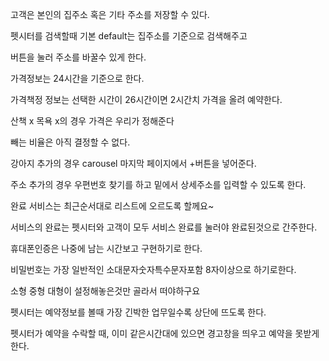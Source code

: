 고객은 본인의 집주소 혹은 기타 주소를 저장할 수 있다.

펫시터를 검색할때 기본 default는 집주소를 기준으로 검색해주고

버튼을 눌러 주소를 바꿀수 있게 한다.

가격정보는 24시간을 기준으로 한다.

가격책정 정보는 선택한 시간이 26시간이면 2시간치 가격을 올려 예약한다.

산책 x 목욕 x의 경우 가격은 우리가 정해준다

빼는 비율은 아직 결정할 수 없다.

강아지 추가의 경우 carousel 마지막 페이지에서 +버튼을 넣어준다.

주소 추가의 경우 우편번호 찾기를 하고 밑에서 상세주소를 입력할 수 있도록 한다.

완료 서비스는 최근순서대로 리스트에 오르도록 할께요~

서비스의 완료는 펫시터와 고객이 모두 서비스 완료를 눌러야 완료된것으로 간주한다.

휴대폰인증은 나중에 남는 시간보고 구현하기로 한다.

비밀번호는 가장 일반적인 소대문자숫자특수문자포함 8자이상으로 하기로한다.

소형 중형 대형이 설정해놓은것만 골라서 떠야하구요

펫시터는 예약정보를 볼때 가장 긴박한 업무일수록 상단에 뜨도록 한다.

펫시터가 예약을 수락할 때, 이미 같은시간대에 있으면 경고창을 띄우고 예약을 못받게 한다.

